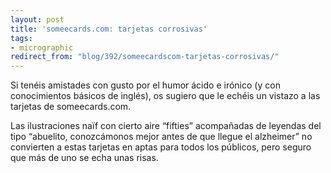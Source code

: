 ```yaml
---
layout: post
title: 'someecards.com: tarjetas corrosivas'
tags:
- micrographic
redirect_from: "blog/392/someecardscom-tarjetas-corrosivas/"
---
```

Si tenéis amistades con gusto por el humor ácido e irónico (y con conocimientos básicos de inglés), os sugiero que le echéis un vistazo a las tarjetas de someecards.com.

Las ilustraciones naïf con cierto aire “fifties” acompañadas de leyendas del tipo “abuelito, conozcámonos mejor antes de que llegue el alzheimer” no convierten a estas tarjetas en aptas para todos los públicos, pero seguro que más de uno se echa unas risas.
